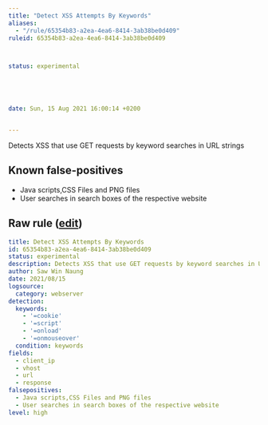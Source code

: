 ```yaml
---
title: "Detect XSS Attempts By Keywords"
aliases:
  - "/rule/65354b83-a2ea-4ea6-8414-3ab38be0d409"
ruleid: 65354b83-a2ea-4ea6-8414-3ab38be0d409



status: experimental





date: Sun, 15 Aug 2021 16:00:14 +0200


---
```


Detects XSS that use GET requests by keyword searches in URL strings

<!--more-->


## Known false-positives

* Java scripts,CSS Files and PNG files
* User searches in search boxes of the respective website




## Raw rule ([edit](https://github.com/SigmaHQ/sigma/edit/master/rules/web/xss_keywords.yml))
```yaml
title: Detect XSS Attempts By Keywords
id: 65354b83-a2ea-4ea6-8414-3ab38be0d409
status: experimental
description: Detects XSS that use GET requests by keyword searches in URL strings
author: Saw Win Naung
date: 2021/08/15
logsource:
  category: webserver
detection:
  keywords:
    - '=cookie'
    - '=script'
    - '=onload'
    - '=onmouseover'
  condition: keywords
fields:
  - client_ip
  - vhost
  - url
  - response
falsepositives:
  - Java scripts,CSS Files and PNG files
  - User searches in search boxes of the respective website
level: high

```
